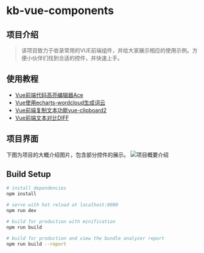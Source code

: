 # kb-vue-components

## 项目介绍
> 该项目致力于收录常用的VUE前端组件，并给大家展示相应的使用示例。方便小伙伴们找到合适的控件，并快速上手。
	

## 使用教程
 - [Vue前端代码高亮编辑器Ace](https://blog.csdn.net/a787373009/article/details/102665946)
 - [Vue使用echarts-wordcloud生成词云](https://blog.csdn.net/a787373009/article/details/102615282)
 - [Vue前端复制文本功能vue-clipboard2](https://blog.csdn.net/a787373009/article/details/102614291)
 - [Vue前端文本对比DIFF](https://blog.csdn.net/a787373009/article/details/102612947)


## 项目界面
下图为项目的大概介绍图片，包含部分控件的展示。
![项目概要介绍](https://img-blog.csdnimg.cn/20191021175103586.gif)


## Build Setup

``` bash
# install dependencies
npm install

# serve with hot reload at localhost:8080
npm run dev

# build for production with minification
npm run build

# build for production and view the bundle analyzer report
npm run build --report
```

